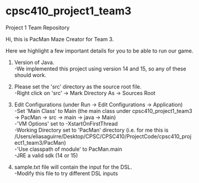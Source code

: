 # cpsc410_project1_team3
Project 1 Team Repository

Hi, this is PacMan Maze Creator for Team 3. 

Here we highlight a few important details for you to be able to run our game.

1. Version of Java.<br/> 
  -We implemented this project using version 14 and 15, so any of these should work.
  
2. Please set the 'src' directory as the source root file.<br/> 
  -Right click on 'src' -> Mark Directory As -> Sources Root

3. Edit Configurations (under Run -> Edit Configurations -> Application)<br/>
  -Set 'Main Class' to Main (the main class under cpsc410_project1_team3 -> PacMan -> src -> main -> java -> Main)<br/>
  -'VM Options' set to -XstartOnFirstThread<br/>
  -Working Directory set to 'PacMan' directory (i.e. for me this is /Users/eliasaguirre/Desktop/CPSC/CPSC410/ProjectCode/cpsc410_project1_team3/PacMan) <br/>
  -'Use classpath of module' to PacMan.main<br/>
  -JRE a valid sdk (14 or 15)
  
4. sample.txt file will contain the input for the DSL. <br/>
  -Modify this file to try different DSL inputs
  
  
  
